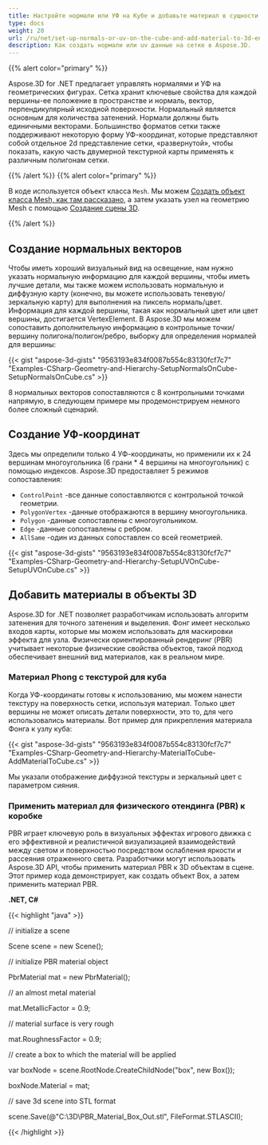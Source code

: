 ```yaml
---
title: Настройте нормали или УФ на Кубе и добавьте материал в сущности 3D
type: docs
weight: 20
url: /ru/net/set-up-normals-or-uv-on-the-cube-and-add-material-to-3d-entities/
description: Как создать нормали или uv данные на сетке в Aspose.3D.
---
```

{{% alert color="primary" %}}

Aspose.3D for .NET предлагает управлять нормалями и УФ на геометрических фигурах. Сетка хранит ключевые свойства для каждой вершины-ее положение в пространстве и нормаль, вектор, перпендикулярный исходной поверхности. Нормальный является основным для количества затенений. Нормали должны быть единичными векторами. Большинство форматов сетки также поддерживают некоторую форму УФ-координат, которые представляют собой отдельное 2d представление сетки, «развернутой», чтобы показать, какую часть двумерной текстурной карты применять к различным полигонам сетки.

{{% /alert %}} {{% alert color="primary" %}}

В коде используется объект класса `Mesh`. Мы можем [Создать объект класса Mesh, как там рассказано](/3d/ru/net/create-3d-mesh-and-scene/), а затем указать узел на геометрию Mesh с помощью [Создание сцены 3D](/3d/ru/net/create-3d-mesh-and-scene/).

{{% /alert %}}
##  **Создание нормальных векторов**
Чтобы иметь хороший визуальный вид на освещение, нам нужно указать нормальную информацию для каждой вершины, чтобы иметь лучшие детали, мы также можем использовать нормальную и диффузную карту (конечно, вы можете использовать теневую/зеркальную карту) для выполнения на пиксель нормаль/цвет. Информация для каждой вершины, такая как нормальный цвет или цвет вершины, достигается VertexElement. В Aspose.3D мы можем сопоставить дополнительную информацию в контрольные точки/вершину полигона/полигон/ребро, выборку для определения нормалей для вершины:

{{< gist "aspose-3d-gists" "9563193e834f0087b554c83130fcf7c7" "Examples-CSharp-Geometry-and-Hierarchy-SetupNormalsOnCube-SetupNormalsOnCube.cs" >}}

8 нормальных векторов сопоставляются с 8 контрольными точками напрямую, в следующем примере мы продемонстрируем немного более сложный сценарий.
##  **Создание УФ-координат**
Здесь мы определили только 4 УФ-координаты, но применили их к 24 вершинам многоугольника (6 грани * 4 вершины на многоугольник) с помощью индексов.
Aspose.3D предоставляет 5 режимов сопоставления:

- `ControlPoint` -все данные сопоставляются с контрольной точкой геометрии.
- `PolygonVertex` -данные отображаются в вершину многоугольника.
- `Polygon` -данные сопоставлены с многоугольником.
- `Edge` -данные сопоставлены с ребром.
- `AllSame` -один из данных сопоставлен со всей геометрией.



{{< gist "aspose-3d-gists" "9563193e834f0087b554c83130fcf7c7" "Examples-CSharp-Geometry-and-Hierarchy-SetupUVOnCube-SetupUVOnCube.cs" >}}
##  **Добавить материалы в объекты 3D**
Aspose.3D for .NET позволяет разработчикам использовать алгоритм затенения для точного затенения и выделения. Фонг имеет несколько входов карты, которые мы можем использовать для маскировки эффекта для узла. Физически ориентированный рендеринг (PBR) учитывает некоторые физические свойства объектов, такой подход обеспечивает внешний вид материалов, как в реальном мире.
###  **Материал Phong с текстурой для куба**
Когда УФ-координаты готовы к использованию, мы можем нанести текстуру на поверхность сетки, используя материал. Только цвет вершины не может описать детали поверхности, это то, для чего использовались материалы. Вот пример для прикрепления материала Фонга к узлу куба:

{{< gist "aspose-3d-gists" "9563193e834f0087b554c83130fcf7c7" "Examples-CSharp-Geometry-and-Hierarchy-MaterialToCube-AddMaterialToCube.cs" >}}

Мы указали отображение диффузной текстуры и зеркальный цвет с параметром сияния.
###  **Применить материал для физического отендинга (PBR) к коробке**
PBR играет ключевую роль в визуальных эффектах игрового движка с его эффективной и реалистичной визуализацией взаимодействий между светом и поверхностью посредством ослабления яркости и рассеяния отраженного света. Разработчики могут использовать Aspose.3D API, чтобы применить материал PBR к 3D объектам в сцене. Этот пример кода демонстрирует, как создать объект Box, а затем применить материал PBR.

**.NET, C#**

{{< highlight "java" >}}

 // initialize a scene

Scene scene = new Scene();

// initialize PBR material object

PbrMaterial mat = new PbrMaterial();

// an almost metal material

mat.MetallicFactor = 0.9;

// material surface is very rough

mat.RoughnessFactor = 0.9;

// create a box to which the material will be applied

var boxNode = scene.RootNode.CreateChildNode("box", new Box());

boxNode.Material = mat;

// save 3d scene into STL format

scene.Save(@"C:\3D\PBR_Material_Box_Out.stl", FileFormat.STLASCII);

{{< /highlight >}}

